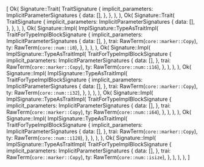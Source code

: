 [
    Ok(
        Signature::Trait(
            TraitSignature {
                implicit_parameters: ImplicitParameterSignatures {
                    data: [],
                },
            },
        ),
    ),
    Ok(
        Signature::Trait(
            TraitSignature {
                implicit_parameters: ImplicitParameterSignatures {
                    data: [],
                },
            },
        ),
    ),
    Ok(
        Signature::Impl(
            ImplSignature::TypeAsTraitImpl(
                TraitForTypeImplBlockSignature {
                    implicit_parameters: ImplicitParameterSignatures {
                        data: [],
                    },
                    trai: RawTerm(`core::marker::Copy`),
                    ty: RawTerm(`core::num::i8`),
                },
            ),
        ),
    ),
    Ok(
        Signature::Impl(
            ImplSignature::TypeAsTraitImpl(
                TraitForTypeImplBlockSignature {
                    implicit_parameters: ImplicitParameterSignatures {
                        data: [],
                    },
                    trai: RawTerm(`core::marker::Copy`),
                    ty: RawTerm(`core::num::i16`),
                },
            ),
        ),
    ),
    Ok(
        Signature::Impl(
            ImplSignature::TypeAsTraitImpl(
                TraitForTypeImplBlockSignature {
                    implicit_parameters: ImplicitParameterSignatures {
                        data: [],
                    },
                    trai: RawTerm(`core::marker::Copy`),
                    ty: RawTerm(`core::num::i32`),
                },
            ),
        ),
    ),
    Ok(
        Signature::Impl(
            ImplSignature::TypeAsTraitImpl(
                TraitForTypeImplBlockSignature {
                    implicit_parameters: ImplicitParameterSignatures {
                        data: [],
                    },
                    trai: RawTerm(`core::marker::Copy`),
                    ty: RawTerm(`core::num::i64`),
                },
            ),
        ),
    ),
    Ok(
        Signature::Impl(
            ImplSignature::TypeAsTraitImpl(
                TraitForTypeImplBlockSignature {
                    implicit_parameters: ImplicitParameterSignatures {
                        data: [],
                    },
                    trai: RawTerm(`core::marker::Copy`),
                    ty: RawTerm(`core::num::i128`),
                },
            ),
        ),
    ),
    Ok(
        Signature::Impl(
            ImplSignature::TypeAsTraitImpl(
                TraitForTypeImplBlockSignature {
                    implicit_parameters: ImplicitParameterSignatures {
                        data: [],
                    },
                    trai: RawTerm(`core::marker::Copy`),
                    ty: RawTerm(`core::num::isize`),
                },
            ),
        ),
    ),
]